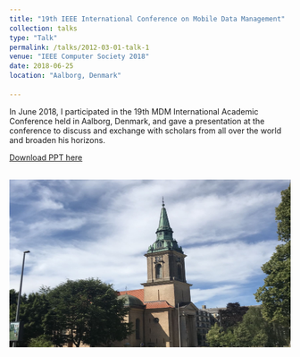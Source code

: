 ```yaml
---
title: "19th IEEE International Conference on Mobile Data Management"
collection: talks
type: "Talk"
permalink: /talks/2012-03-01-talk-1
venue: "IEEE Computer Society 2018"
date: 2018-06-25
location: "Aalborg, Denmark"

---
```


In June 2018, I participated in the 19th MDM International Academic Conference held in Aalborg, Denmark, and gave a presentation at the conference to discuss and exchange with scholars from all over the world and broaden his horizons.

[Download PPT here](http://zhiqiang11.github.io/files/fp_matching.pdf)

<br/>
<center><img src='/images/mdm.jpeg' height="300" width="800"/></center>
